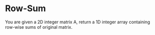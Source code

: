 # Row-Sum
You are given a 2D integer matrix A, return a 1D integer array containing row-wise sums of original matrix.
